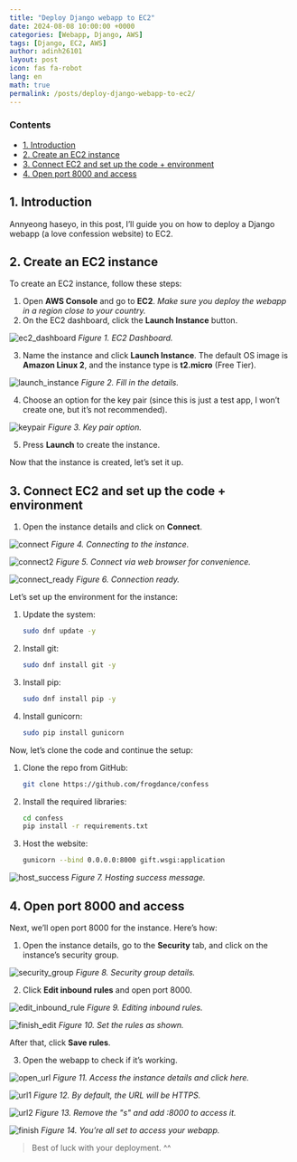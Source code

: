 ```yaml
---
title: "Deploy Django webapp to EC2"
date: 2024-08-08 10:00:00 +0000
categories: [Webapp, Django, AWS]
tags: [Django, EC2, AWS]
author: adinh26101
layout: post
icon: fas fa-robot
lang: en
math: true
permalink: /posts/deploy-django-webapp-to-ec2/
---
```

### Contents
- [1. Introduction](#-introduction)
- [2. Create an EC2 instance](#-create-ec2-instance)
- [3. Connect EC2 and set up the code + environment](#-setup-ec2-instance)
- [4. Open port 8000 and access](#-finish)

<a href="#-introduction" name="-introduction"></a>
## 1. Introduction

Annyeong haseyo, in this post, I’ll guide you on how to deploy a Django webapp (a love confession website) to EC2.  

<a href="#-create-ec2-instance" name="-create-ec2-instance"></a>
## 2. Create an EC2 instance

To create an EC2 instance, follow these steps:

1. Open **AWS Console** and go to **EC2**.
*Make sure you deploy the webapp in a region close to your country.*
2. On the EC2 dashboard, click the **Launch Instance** button.
<p>
    <img src="assets/2024-08-08-deploy-django-to-ec2/ec2_dashboard.png" alt="ec2_dashboard"/>
    <em>Figure 1. EC2 Dashboard.</em>
</p>

3. Name the instance and click **Launch Instance**. The default OS image is **Amazon Linux 2**, and the instance type is **t2.micro** (Free Tier).
<p>
    <img src="assets/2024-08-08-deploy-django-to-ec2/launch_instance.png" alt="launch_instance"/>
    <em>Figure 2. Fill in the details.</em>
</p>

4. Choose an option for the key pair (since this is just a test app, I won’t create one, but it’s not recommended).
<p>
    <img src="assets/2024-08-08-deploy-django-to-ec2/keypair.png" alt="keypair"/>
    <em>Figure 3. Key pair option.</em>
</p>

5. Press **Launch** to create the instance.

Now that the instance is created, let’s set it up.

<a href="#-setup-ec2-instance" name="-setup-ec2-instance"></a>
## 3. Connect EC2 and set up the code + environment

1. Open the instance details and click on **Connect**.

<p>
    <img src="assets/2024-08-08-deploy-django-to-ec2/connect.png" alt="connect"/>
    <em>Figure 4. Connecting to the instance.</em>
</p>

<p>
    <img src="assets/2024-08-08-deploy-django-to-ec2/connect2.png" alt="connect2"/>
    <em>Figure 5. Connect via web browser for convenience.</em>
</p>

<p>
    <img src="assets/2024-08-08-deploy-django-to-ec2/connect_ready.png" alt="connect_ready"/>
    <em>Figure 6. Connection ready.</em>
</p>

Let’s set up the environment for the instance:

1. Update the system:
    ```bash
    sudo dnf update -y
    ```
2. Install git:
    ```bash
    sudo dnf install git -y
    ```
3. Install pip:
    ```bash
    sudo dnf install pip -y
    ```
4. Install gunicorn:
    ```bash
    sudo pip install gunicorn
    ```

Now, let’s clone the code and continue the setup:

1. Clone the repo from GitHub:
    ```bash
    git clone https://github.com/frogdance/confess
    ```
2. Install the required libraries:
    ```bash
    cd confess
    pip install -r requirements.txt
    ```
3. Host the website:
    ```bash
    gunicorn --bind 0.0.0.0:8000 gift.wsgi:application
    ```

<p>
    <img src="assets/2024-08-08-deploy-django-to-ec2/host_success.png" alt="host_success"/>
    <em>Figure 7. Hosting success message.</em>
</p>

<a href="#-finish" name="-finish"></a>
## 4. Open port 8000 and access

Next, we’ll open port 8000 for the instance. Here’s how:

1. Open the instance details, go to the **Security** tab, and click on the instance’s security group.

<p>
    <img src="assets/2024-08-08-deploy-django-to-ec2/security_group.png" alt="security_group"/>
    <em>Figure 8. Security group details.</em>
</p>

2. Click **Edit inbound rules** and open port 8000.

<p>
    <img src="assets/2024-08-08-deploy-django-to-ec2/edit_inbound_rule.png" alt="edit_inbound_rule"/>
    <em>Figure 9. Editing inbound rules.</em>
</p>

<p>
    <img src="assets/2024-08-08-deploy-django-to-ec2/finish_edit.png" alt="finish_edit"/>
    <em>Figure 10. Set the rules as shown.</em>
</p>

After that, click **Save rules**.

3. Open the webapp to check if it’s working.

<p>
    <img src="assets/2024-08-08-deploy-django-to-ec2/open_url.png" alt="open_url"/>
    <em>Figure 11. Access the instance details and click here.</em>
</p>

<p>
    <img src="assets/2024-08-08-deploy-django-to-ec2/url1.png" alt="url1"/>
    <em>Figure 12. By default, the URL will be HTTPS.</em>
</p>

<p>
    <img src="assets/2024-08-08-deploy-django-to-ec2/url2.png" alt="url2"/>
    <em>Figure 13. Remove the "s" and add :8000 to access it.</em>
</p>

<p>
    <img src="assets/2024-08-08-deploy-django-to-ec2/finish.png" alt="finish"/>
    <em>Figure 14. You’re all set to access your webapp.</em>
</p>

> Best of luck with your deployment. ^^